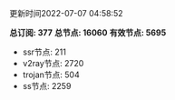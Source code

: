 更新时间2022-07-07 04:58:52

**总订阅: 377**
**总节点: 16060**
**有效节点: 5695**
- ssr节点: 211
- v2ray节点: 2720
- trojan节点: 504
- ss节点: 2259
